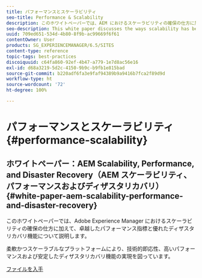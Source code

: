 ```yaml
---
title: パフォーマンスとスケーラビリティ
seo-title: Performance & Scalability
description: このホワイトペーパーでは、AEM におけるスケーラビリティの確保の仕方に加えて、パフォーマンス指標とディザスタリカバリ機能について説明します。
seo-description: This white paper discusses the ways scalability has been built into AEM along with performance indicators and disaster recovery features.
uuid: 709ed651-534d-4b80-8f9b-ac99669f6f61
contentOwner: User
products: SG_EXPERIENCEMANAGER/6.5/SITES
content-type: reference
topic-tags: best-practices
discoiquuid: c64fa860-92ef-4b47-a779-1e7d8ac56e16
exl-id: d68a3219-5d2c-4150-9b9c-b9fb1e815bad
source-git-commit: b220adf6fa3e9faf94389b9a9416b7fca2f89d9d
workflow-type: ht
source-wordcount: '72'
ht-degree: 100%

---
```


# パフォーマンスとスケーラビリティ{#performance-scalability}

## ホワイトペーパー：AEM Scalability, Performance, and Disaster Recovery（AEM スケーラビリティ、パフォーマンスおよびディザスタリカバリ） {#white-paper-aem-scalability-performance-and-disaster-recovery}

このホワイトペーパーでは、Adobe Experience Manager におけるスケーラビリティの確保の仕方に加えて、卓越したパフォーマンス指標と優れたディザスタリカバリ機能について説明します。

柔軟かつスケーラブルなプラットフォームにより、技術的即応性、高いパフォーマンスおよび安定したディザスタリカバリ機能の実現を図っています。

[ファイルを入手](assets/aem_scalability_whitepaperfinal-06122015je.pdf)
